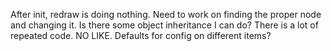 After init, redraw is doing nothing. Need to work on finding the proper node and changing it.
Is there some object inheritance I can do? There is a lot of repeated code. NO LIKE.
Defaults for config on different items?